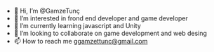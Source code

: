- 👋 Hi, I’m @GamzeTunç
- 👀 I’m interested in frond end developer and game developer
- 🌱 I’m currently learning javascript and Unity 
- 💞️ I’m looking to collaborate on game development and web desing
- 📫 How to reach me ggamzettunc@gmail.com 

<!---
GamzeTun/GamzeTun is a ✨ special ✨ repository because its `README.md` (this file) appears on your GitHub profile.
You can click the Preview link to take a look at your changes.
--->
